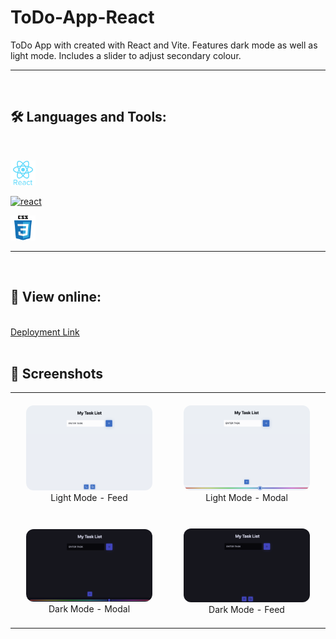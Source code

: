 # ToDo-App-React

ToDo App with created with React and Vite. Features dark mode as well as light mode. Includes a slider to adjust secondary colour.

<hr>
<br>
<!-- Technologies used -->
<div name = "Technologies"> 
<h2 align="left">🛠 Languages and Tools:</h2>
<br>
<p>
<a href="https://reactjs.org/" target="_blank" rel="noreferrer"> <img src="https://raw.githubusercontent.com/devicons/devicon/master/icons/react/react-original-wordmark.svg" alt="react" width="40" height="40"/> 
</a>

<a href="https://vite.dev/" target="_blank" rel="noreferrer"> <img src="https://vite.dev/logo.svg" alt="react" width="40" height="40"/>
</a>

<a href="https://www.w3schools.com/css/" target="_blank" rel="noreferrer"> <img src="https://raw.githubusercontent.com/devicons/devicon/master/icons/css3/css3-original-wordmark.svg" alt="css3" width="40" height="40"/>
</a>

</p>
</div>

<hr>

<br>

<!-- Online link -->
<div name = "Online presence"> 
<h2 align="left">👀 View online:</h2>
<br>
<a href="https://todo-app-vinay.netlify.app/" target="_blank" rel="noreferrer">
Deployment Link</a>
</div> 
<br>

## 📸 Screenshots

<table>
  <tr>
    <td align="center">
      <div style="padding: 18px;">
        <img src="src/assets/ScreenshotLight01.png" width="400" style="border-radius: 12px;" />
        <br/>Light Mode - Feed
      </div>
    </td>
    <td align="center">
      <div style="padding: 18px;">
        <img src="src/assets/ScreenshotLight02.png" width="400" style="border-radius: 12px;" />
        <br/>Light Mode - Modal
      </div>
    </td>
  </tr>
  <tr>
    <td align="center">
      <div style="padding: 18px;">
        <img src="src/assets/ScreenshotDark01.png" width="400" style="border-radius: 12px;" />
        <br/>Dark Mode - Modal
      </div>
    </td>
    <td align="center">
      <div style="padding: 18px;">
        <img src="src/assets/ScreenshotDark02.png" width="400" style="border-radius: 12px;" />
        <br/>Dark Mode - Feed
      </div>
    </td>
  </tr>
</table>
